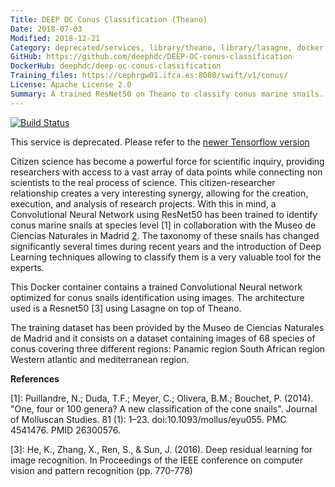 ```yaml
---
Title: DEEP OC Conus Classification (Theano)
Date: 2018-07-03
Modified: 2018-12-21
Category: deprecated/services, library/theano, library/lasagne, docker
GitHub: https://github.com/deephdc/DEEP-OC-conus-classification
DockerHub: deephdc/deep-oc-conus-classification
Training_files: https://cephrgw01.ifca.es:8080/swift/v1/conus/
License: Apache License 2.0
Summary: A trained ResNet50 on Theano to classify conus marine snails.
---
```


[![Build Status](https://jenkins.indigo-datacloud.eu:8080/buildStatus/icon?job=Pipeline-as-code/DEEP-OC-org/DEEP-OC-conus-classification/master)](https://jenkins.indigo-datacloud.eu:8080/job/Pipeline-as-code/job/DEEP-OC-org/job/DEEP-OC-conus-classification/job/master)

This service is deprecated. Please refer to the [newer Tensorflow version](./deep-oc-conus-classification.html)

Citizen science has become a powerful force for scientific inquiry, providing researchers with access to a vast array of
data points while connecting non scientists to the real process of science. 
This citizen-researcher relationship creates a very interesting synergy, allowing for the creation, execution, and analysis
of research projects. With this in mind, a Convolutional Neural Network using ResNet50 has been trained to identify conus
marine snails at species level [1] in collaboration with the Museo de Ciencias Naturales in Madrid [2].
The taxonomy of these snails has changed significantly several times during recent years and the introduction of Deep
Learning techniques allowing to classify them is a very valuable tool for the experts.

This Docker container contains a trained Convolutional Neural network optimized for conus snails identification using images.
The architecture used is a Resnet50 [3] using Lasagne on top of Theano.

The training dataset has been provided by the Museo de Ciencias Naturales de Madrid and it consists on a dataset 
containing images of 68 species of conus covering three different regions: Panamic region South African region Western atlantic
and mediterranean region.


**References**

[1]: Puillandre, N.; Duda, T.F.; Meyer, C.; Olivera, B.M.; Bouchet, P. (2014). "One, four or 100 genera? A new classification of the cone snails". Journal of Molluscan Studies. 81 (1): 1–23.  doi:10.1093/mollus/eyu055. PMC 4541476. PMID 26300576.

[2]: http://www.mncn.csic.es/

[3]: He, K., Zhang, X., Ren, S., & Sun, J. (2016). Deep residual learning for image recognition. In Proceedings of the IEEE conference on computer vision and pattern recognition (pp. 770-778)
